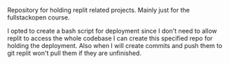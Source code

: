 Repository for holding replit related projects.
Mainly just for the fullstackopen course.

I opted to create a bash script for deployment 
since I don't need to allow replit to access the
whole codebase I can create this specified repo for
holding the deployment. Also when I will create commits
and push them to git replit won't pull them if they are
unfinished.
